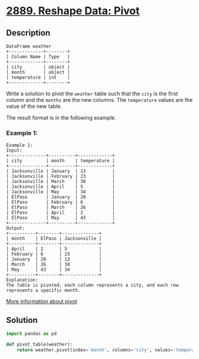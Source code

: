 # [2889. Reshape Data: Pivot](https://leetcode.com/problems/reshape-data-pivot/description/?envType=study-plan-v2&envId=introduction-to-pandas&lang=pythondata)

## Description

```
DataFrame weather
+-------------+--------+
| Column Name | Type   |
+-------------+--------+
| city        | object |
| month       | object |
| temperature | int    |
+-------------+--------+
```

Write a solution to pivot the `weather` table such that the `city` is the first column and the `months` are the new columns. The `temperature` values are the value of the new table.

The result format is in the following example.

### Example 1:

```
Example 1:
Input:
+--------------+----------+-------------+
| city         | month    | temperature |
+--------------+----------+-------------+
| Jacksonville | January  | 13          |
| Jacksonville | February | 23          |
| Jacksonville | March    | 38          |
| Jacksonville | April    | 5           |
| Jacksonville | May      | 34          |
| ElPaso       | January  | 20          |
| ElPaso       | February | 6           |
| ElPaso       | March    | 26          |
| ElPaso       | April    | 2           |
| ElPaso       | May      | 43          |
+--------------+----------+-------------+
Output:
+----------+--------+--------------+
| month    | ElPaso | Jacksonville |
+----------+--------+--------------+
| April    | 2      | 5            |
| February | 6      | 23           |
| January  | 20     | 13           |
| March    | 26     | 38           |
| May      | 43     | 34           |
+----------+--------+--------------+
Explanation:
The table is pivoted, each column represents a city, and each row represents a specific month.
```
[More information about pivot](https://pandas.pydata.org/docs/reference/api/pandas.DataFrame.pivot.html)

## Solution

```python
import pandas as pd

def pivot_table(weather):
    return weather.pivot(index='month', columns='city', values='temperature')

```